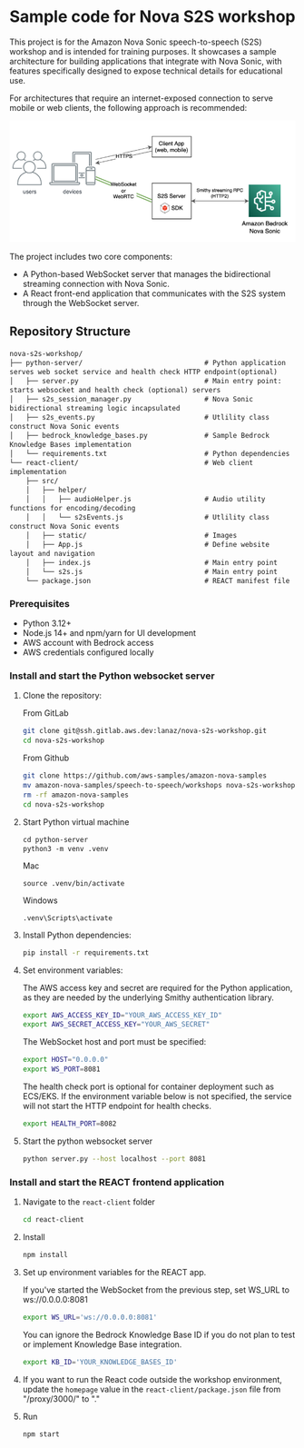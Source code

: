# Sample code for Nova S2S workshop

This project is for the Amazon Nova Sonic speech-to-speech (S2S) workshop and is intended for training purposes. It showcases a sample architecture for building applications that integrate with Nova Sonic, with features specifically designed to expose technical details for educational use.


For architectures that require an internet-exposed connection to serve mobile or web clients, the following approach is recommended:

![architecture](./static/nova-sonic-sample-architecture.png)

The project includes two core components:
- A Python-based WebSocket server that manages the bidirectional streaming connection with Nova Sonic.
- A React front-end application that communicates with the S2S system through the WebSocket server.


## Repository Structure
```
nova-s2s-workshop/
├── python-server/                              # Python application serves web socket service and health check HTTP endpoint(optional)
│   ├── server.py                               # Main entry point: starts websocket and health check (optional) servers
│   ├── s2s_session_manager.py                  # Nova Sonic bidirectional streaming logic incapsulated
│   ├── s2s_events.py                           # Utlility class construct Nova Sonic events
│   ├── bedrock_knowledge_bases.py              # Sample Bedrock Knowledge Bases implementation
│   └── requirements.txt                        # Python dependencies
└── react-client/                               # Web client implementation
    ├── src/
    │   ├── helper/
    │   │   ├── audioHelper.js                  # Audio utility functions for encoding/decoding
    │   │   └── s2sEvents.js                    # Utlility class construct Nova Sonic events
    │   ├── static/                             # Images
    │   ├── App.js                              # Define website layout and navigation
    │   ├── index.js                            # Main entry point
    │   └── s2s.js                              # Main entry point
    └── package.json                            # REACT manifest file
```

### Prerequisites
- Python 3.12+
- Node.js 14+ and npm/yarn for UI development
- AWS account with Bedrock access
- AWS credentials configured locally

### Install and start the Python websocket server

1. Clone the repository:
    
    From GitLab
    ```bash
    git clone git@ssh.gitlab.aws.dev:lanaz/nova-s2s-workshop.git
    cd nova-s2s-workshop
    ```
    From Github
    ```bash
    git clone https://github.com/aws-samples/amazon-nova-samples
    mv amazon-nova-samples/speech-to-speech/workshops nova-s2s-workshop
    rm -rf amazon-nova-samples
    cd nova-s2s-workshop
    ```

2. Start Python virtual machine
    ```
    cd python-server
    python3 -m venv .venv
    ```
    Mac
    ```
    source .venv/bin/activate
    ```
    Windows
    ```
    .venv\Scripts\activate
    ```

3. Install Python dependencies:
    ```bash
    pip install -r requirements.txt
    ```

4. Set environment variables:
    
    The AWS access key and secret are required for the Python application, as they are needed by the underlying Smithy authentication library.
    ```bash
    export AWS_ACCESS_KEY_ID="YOUR_AWS_ACCESS_KEY_ID"
    export AWS_SECRET_ACCESS_KEY="YOUR_AWS_SECRET"
    ```
    The WebSocket host and port must be specified:
    ```bash
    export HOST="0.0.0.0"
    export WS_PORT=8081
    ```
    The health check port is optional for container deployment such as ECS/EKS. If the environment variable below is not specified, the service will not start the HTTP endpoint for health checks.
    ```bash
    export HEALTH_PORT=8082 
    ```

5. Start the python websocket server
    ```bash
    python server.py --host localhost --port 8081
    ```

### Install and start the REACT frontend application
1. Navigate to the `react-client` folder
    ```bash
    cd react-client
    ```
2. Install
    ```bash
    npm install
    ```

3. Set up environment variables for the REACT app.

    If you've started the WebSocket from the previous step, set WS_URL to ws://0.0.0.0:8081
    ```bash
    export WS_URL='ws://0.0.0.0:8081'
    ```

    You can ignore the Bedrock Knowledge Base ID if you do not plan to test or implement Knowledge Base integration.
    ```bash
    export KB_ID='YOUR_KNOWLEDGE_BASES_ID'
    ```
4. If you want to run the React code outside the workshop environment, update the `homepage` value in the `react-client/package.json` file from "/proxy/3000/" to "."

5. Run
    ```
    npm start
    ```